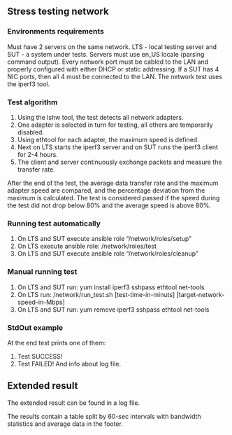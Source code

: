 ## Stress testing network
### Environments requirements
Must have 2 servers on the same network. LTS - local testing server and SUT - a system under tests. Servers must use en_US locale (parsing command output).
Every network port must be cabled to the LAN and properly configured with either DHCP or static addressing. If a SUT has 4 NIC ports, then all 4 must be connected to the LAN.
The network test uses the iperf3 tool.
### Test algorithm
1. Using the lshw tool, the test detects all network adapters.
2. One adapter is selected in turn for testing, all others are temporarily disabled.
3. Using ethtool for each adapter, the maximum speed is defined.
4. Next on LTS starts the iperf3 server and on SUT runs the iperf3 client for 2-4 hours.
5. The client and server continuously exchange packets and measure the transfer rate.

After the end of the test, the average data transfer rate and the maximum adapter speed are compared, and the percentage deviation from the maximum is calculated. The test is considered passed if the speed during the test did not drop below 80% and the average speed is above 80%.
### Running test automatically
1. On LTS and SUT execute ansible role “/network/roles/setup”
2. On LTS execute ansible role: /network/roles/test
3. On LTS and SUT execute ansible role “/network/roles/cleanup”
### Manual running test
1. On LTS and SUT run: yum install iperf3 sshpass ethtool net-tools
2. On LTS run: /network/run_test.sh <LTS-host> <SUT-host> [test-time-in-minuts] [target-network-speed-in-Mbps]
3. On LTS and SUT run: yum remove iperf3 sshpass ethtool net-tools
### StdOut example
At the end test prints one of them:
1. Test SUCCESS!
2. Test FAILED!
And info about log file.

## Extended result
The extended result can be found in a log file.

The results contain a table split by 60-sec intervals with bandwidth statistics and average data in the footer.